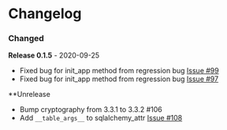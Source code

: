 # Changelog

### Changed

**Release 0.1.5** - 2020-09-25

-   Fixed bug for init_app method from regression bug  [Issue #99](https://github.com/joegasewicz/flask-file-upload/issues/99)
-   Fixed bug for init_app method from regression bug  [Issue #97](https://github.com/joegasewicz/flask-file-upload/issues/97)

**Unrelease
-   Bump cryptography from 3.3.1 to 3.3.2 #106
-   Add `__table_args__` to sqlalchemy_attr  [Issue #108](https://github.com/joegasewicz/flask-file-upload/issues/108)

